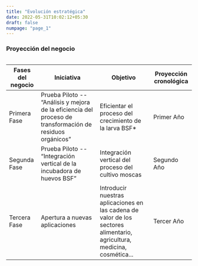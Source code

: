 ```yaml
---
title: "Evolución estratégica"
date: 2022-05-31T10:02:12+05:30
draft: false
numpage: "page_1"
---
```


<H3>Proyección del negocio</H3>
<div style="overflow-x:auto;">
    <table class="styled-table"> 
        <thead>
            <tr>
                <th>Fases del negocio</th> 
                <th>Iniciativa</th> 
                <th>Objetivo</th> 
                <th>Proyección cronológica</th>
            </tr>
        </thead>
        <tbody> 
            <tr>
                <td>Primera Fase</td> 
                 <td>Prueba Piloto -- “Análisis y mejora de la eficiencia del proceso de transformación de residuos orgánicos”</td> 
                <td>Eficientar el proceso del crecimiento de la larva BSF*</td>
                <td>Primer Año</td>
            </tr> 
            <tr>
                <td>Segunda Fase</td> 
                <td>Prueba Piloto -- “Integración vertical de la incubadora de huevos BSF”</td> 
                <td>Integración vertical del proceso del cultivo moscas</td>
                <td>Segundo Año</td>
            </tr>
            <tr>
                <td>Tercera Fase</td> 
                <td>Apertura a nuevas aplicaciones</td> 
                <td>Introducir nuestras aplicaciones en las cadena de valor de los sectores alimentario, agricultura, medicina, cosmética...</td>
                <td>Tercer Año</td>
            </tr>
        </tbody>
    </table>
</div>
</br>